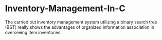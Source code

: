 # Inventory-Management-In-C
The carried out inventory management  system utilizing a  binary search tree  (BST) really shows  the advantages of organized information association in overseeing item inventories.
